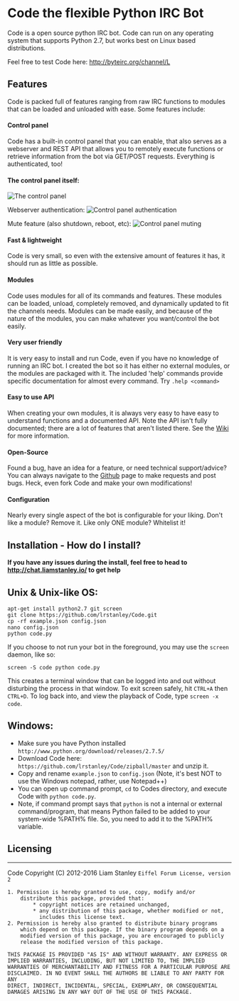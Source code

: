# Code the flexible Python IRC Bot

Code is a open source python IRC bot. Code can run on any operating system that supports Python 2.7, but works best on Linux based distributions.

Feel free to test Code here: http://byteirc.org/channel/L

## Features

Code is packed full of features ranging from raw IRC functions to modules that can be loaded and unloaded with ease. Some features include:

#### Control panel
Code has a built-in control panel that you can enable, that also serves as a webserver and REST API that allows you to remotely execute functions or retrieve information from the bot via GET/POST requests. Everything is authenticated, too!

#### The control panel itself:
![The control panel](https://i.imgur.com/ewAgVNu.png)

Webserver authentication:
![Control panel authentication](https://i.imgur.com/w5kbij3.png)

Mute feature (also shutdown, reboot, etc):
![Control panel muting](https://i.imgur.com/BAkdmw0.png)

#### Fast & lightweight
Code is very small, so even with the extensive amount of features it has, it should run as little as possible.

#### Modules
Code uses modules for all of its commands and features. These modules can be loaded, unload, completely removed, and dynamically updated to fit the channels needs. Modules can be made easily, and because of the nature of the modules, you can make whatever you want/control the bot easily.

#### Very user friendly
It is very easy to install and run Code, even if you have no knowledge of running an IRC bot. I created the bot so it has either no external modules, or the modules are packaged with it. The included 'help' commands provide specific documentation for almost every command. Try `.help <command>`

#### Easy to use API
When creating your own modules, it is always very easy to have easy to understand functions and a documented API. Note the API isn't fully documented; there are a lot of features that aren't listed there. See the [Wiki](https://github.com/lrstanley/Code/wiki) for more information.

#### Open-Source
Found a bug, have an idea for a feature, or need technical support/advice? You can always navigate to the [Github](https://github.com/lrstanley/Code/issues) page to make requests and post bugs. Heck, even fork Code and make your own modifications!

#### Configuration
Nearly every single aspect of the bot is configurable for your liking. Don't like a module? Remove it. Like only ONE module? Whitelist it!

## Installation - How do I install? 

**If you have any issues during the install, feel free to head to http://chat.liamstanley.io/ to get help**

Unix & Unix-like OS: 
--------------------

    apt-get install python2.7 git screen
    git clone https://github.com/lrstanley/Code.git
    cp -rf example.json config.json
    nano config.json
    python code.py

If you choose to not run your bot in the foreground, you may use the `screen` daemon, like so:

    screen -S code python code.py

This creates a terminal window that can be logged into and out without disturbing the process in that window. To exit screen safely, hit `CTRL+A` then `CTRL+D`.
To log back into, and view the playback of Code, type `screen -x code`.

Windows: 
--------------------


- Make sure you have Python installed `http://www.python.org/download/releases/2.7.5/`
- Download Code here: `https://github.com/lrstanley/Code/zipball/master` and unzip it.
- Copy and rename `example.json` to `config.json` (Note, it's best NOT to use the Windows notepad, rather, use Notepad++)
- You can open up command prompt, `cd` to Codes directory, and execute Code with `python code.py`.
- Note, if command prompt says that `python` is not a internal or external command/program, that means Python failed to be added to your system-wide %PATH% file. So, you need to add it to the %PATH% variable.

Licensing
---------
_________

Code Copyright (C) 2012-2016 Liam Stanley
    `Eiffel Forum License, version 2`
    
    1. Permission is hereby granted to use, copy, modify and/or
        distribute this package, provided that:
            * copyright notices are retained unchanged,
            * any distribution of this package, whether modified or not,
              includes this license text.
    2. Permission is hereby also granted to distribute binary programs
        which depend on this package. If the binary program depends on a
        modified version of this package, you are encouraged to publicly
        release the modified version of this package.
    
    THIS PACKAGE IS PROVIDED "AS IS" AND WITHOUT WARRANTY. ANY EXPRESS OR
    IMPLIED WARRANTIES, INCLUDING, BUT NOT LIMITED TO, THE IMPLIED
    WARRANTIES OF MERCHANTABILITY AND FITNESS FOR A PARTICULAR PURPOSE ARE
    DISCLAIMED. IN NO EVENT SHALL THE AUTHORS BE LIABLE TO ANY PARTY FOR ANY
    DIRECT, INDIRECT, INCIDENTAL, SPECIAL, EXEMPLARY, OR CONSEQUENTIAL
    DAMAGES ARISING IN ANY WAY OUT OF THE USE OF THIS PACKAGE.
